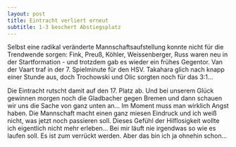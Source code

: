 ```yaml
---
layout: post
title: Eintracht verliert erneut
subtitle: 1-3 beschert Abstiegsplatz
---
```


Selbst eine radikal veränderte Mannschaftsaufstellung konnte nicht für die Trendwende sorgen: Fink, Preuß, Köhler, Weissenberger, Russ waren neu in der Startformation - und trotzdem gab es wieder ein frühes Gegentor. Van der Vaart traf in der 7. Spielminute für den HSV. Takahara glich nach knapp einer Stunde aus, doch Trochowski und Olic sorgten noch für das 3:1...

Die Eintracht rutscht damit auf den 17. Platz ab. Und bei unserem Glück gewinnen morgen noch die Gladbacher gegen Bremen und dann schauen wir uns die Sache von ganz unten an... Im Moment muss man wirklich Angst haben. Die Mannschaft macht einen ganz miesen Eindruck und ich weiß nicht, was jetzt noch passieren soll. Dieses Gefühl der Hilflosigkeit wollte ich eigentlich nicht mehr erleben... Bei mir läuft nie irgendwas so wie es laufen soll. Es ist zum verrückt werden. Aber das bin ich ja ohnehin schon...
